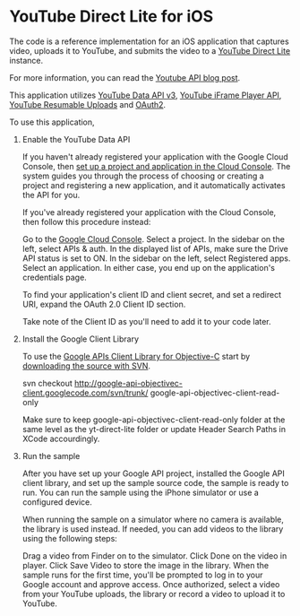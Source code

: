 YouTube Direct Lite for iOS
===========

The code is a reference implementation for an iOS application that captures video, uploads it to YouTube, and submits the video to a [YouTube Direct Lite](http://code.google.com/p/youtube-direct-lite/) instance.

For more information, you can read the [Youtube API blog post](http://apiblog.youtube.com/2013/08/heres-my-playlist-so-submit-video-maybe.html).

This application utilizes [YouTube Data API v3](https://developers.google.com/youtube/v3/), [YouTube iFrame Player API](https://developers.google.com/youtube/iframe_api_reference), [YouTube Resumable Uploads](https://developers.google.com/youtube/v3/guides/using_resumable_upload_protocol?hl=en) and [OAuth2](https://developers.google.com/youtube/v3/guides/authentication).

To use this application,

1) Enable the YouTube Data API

    If you haven't already registered your application with the Google Cloud Console, then [set up a project and application in the Cloud Console](https://cloud.google.com/console#/flows/enableapi?apiid=youtube). The system guides you through the process of choosing or creating a project and registering a new application, and it automatically activates the API for you.

    If you've already registered your application with the Cloud Console, then follow this procedure instead:

    Go to the [Google Cloud Console](https://cloud.google.com/console).
    Select a project.
    In the sidebar on the left, select APIs & auth. In the displayed list of APIs, make sure the Drive API status is set to ON.
    In the sidebar on the left, select Registered apps.
    Select an application.
    In either case, you end up on the application's credentials page.

    To find your application's client ID and client secret, and set a redirect URI, expand the OAuth 2.0 Client ID section.

    Take note of the Client ID as you'll need to add it to your code later.

2) Install the Google Client Library

    To use the [Google APIs Client Library for Objective-C](http://code.google.com/p/google-api-objectivec-client/) start by [downloading the source with SVN](http://code.google.com/p/google-api-objectivec-client/source/checkout).

    svn checkout http://google-api-objectivec-client.googlecode.com/svn/trunk/ google-api-objectivec-client-read-only

    Make sure to keep google-api-objectivec-client-read-only folder at the same level as the yt-direct-lite folder or update Header Search Paths in XCode accourdingly.

3) Run the sample

    After you have set up your Google API project, installed the Google API client library, and set up the sample source code, the sample is ready to run. You can run the sample using the iPhone simulator or use a configured device.

    When running the sample on a simulator where no camera is available, the library is used instead. If needed, you can add videos to the library using the following steps:

    Drag a video from Finder on to the simulator.
    Click Done on the video in player.
    Click Save Video to store the image in the library.
    When the sample runs for the first time, you'll be prompted to log in to your Google account and approve access.        Once authorized, select a video from your YouTube uploads, the library or record a video to upload it to YouTube.
